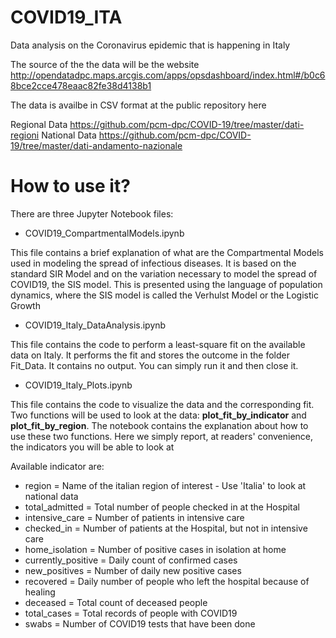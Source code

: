 # COVID19_ITA
Data analysis on the Coronavirus epidemic that is happening in Italy

The source of the the data will be the website http://opendatadpc.maps.arcgis.com/apps/opsdashboard/index.html#/b0c68bce2cce478eaac82fe38d4138b1

The data is availbe in CSV format at the public repository here

Regional Data
https://github.com/pcm-dpc/COVID-19/tree/master/dati-regioni
National Data
https://github.com/pcm-dpc/COVID-19/tree/master/dati-andamento-nazionale

# How to use it?
There are three Jupyter Notebook files:
- COVID19_CompartmentalModels.ipynb

This file contains a brief explanation of what are the Compartmental Models used in modeling the spread of infectious diseases. It is based on the standard SIR Model and on the variation necessary to model the spread of COVID19, the SIS model. This is presented using the language of population dynamics, where the SIS model is called the Verhulst Model or the Logistic Growth

- COVID19_Italy_DataAnalysis.ipynb

This file contains the code to perform a least-square fit on the available data on Italy. It performs the fit and stores the outcome in the folder Fit_Data. It contains no output. You can simply run it and then close it.

- COVID19_Italy_Plots.ipynb

This file contains the code to visualize the data and the corresponding fit. Two functions will be used to look at the data:
**plot_fit_by_indicator** and **plot_fit_by_region**. The notebook contains the explanation about how to use these two functions. Here we simply report, at readers' convenience, the indicators you will be able to look at

Available indicator are:
- region = Name of the italian region of interest - Use 'Italia' to look at national data
- total_admitted = Total number of people checked in at the Hospital
- intensive_care = Number of patients in intensive care
- checked_in = Number of patients at the Hospital, but not in intensive care
- home_isolation = Number of positive cases in isolation at home
- currently_positive = Daily count of confirmed cases
- new_positives = Number of daily new positive cases
- recovered = Daily number of people who left the hospital because of healing
- deceased = Total count of deceased people
- total_cases = Total records of people with COVID19
- swabs = Number of COVID19 tests that have been done


